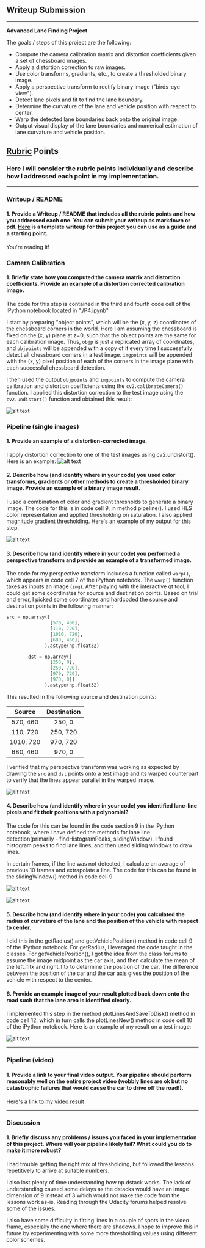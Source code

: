 ## Writeup Submission

---

**Advanced Lane Finding Project**

The goals / steps of this project are the following:

* Compute the camera calibration matrix and distortion coefficients given a set of chessboard images.
* Apply a distortion correction to raw images.
* Use color transforms, gradients, etc., to create a thresholded binary image.
* Apply a perspective transform to rectify binary image ("birds-eye view").
* Detect lane pixels and fit to find the lane boundary.
* Determine the curvature of the lane and vehicle position with respect to center.
* Warp the detected lane boundaries back onto the original image.
* Output visual display of the lane boundaries and numerical estimation of lane curvature and vehicle position.

[//]: # (Image References)

[image1]: ./documentationImages/undistortedImage.png "Undistorted"
[image2]: ./test_images/test1.jpg "Road Transformed"
[image3]: ./documentationImages/binaryBeforeWarping.png "Binary Example"
[image4]: ./documentationImages/warpedImage.png "Warp Example"
[image5]: ./documentationImages/peaks.png "Fit Visual"
[image7]: ./documentationImages/slidingWindow.png "Output"
[image6]: ./documentationImages/output280.jpg "Output"
[video1]: ./project_video_out.mp4 "Video"

## [Rubric](https://review.udacity.com/#!/rubrics/571/view) Points

### Here I will consider the rubric points individually and describe how I addressed each point in my implementation.  

---

### Writeup / README

#### 1. Provide a Writeup / README that includes all the rubric points and how you addressed each one.  You can submit your writeup as markdown or pdf.  [Here](https://github.com/udacity/CarND-Advanced-Lane-Lines/blob/master/writeup_template.md) is a template writeup for this project you can use as a guide and a starting point.  

You're reading it!

### Camera Calibration

#### 1. Briefly state how you computed the camera matrix and distortion coefficients. Provide an example of a distortion corrected calibration image.

The code for this step is contained in the third and fourth code cell of the IPython notebook located in "./P4.ipynb"

I start by preparing "object points", which will be the (x, y, z) coordinates of the chessboard corners in the world. Here I am assuming the chessboard is fixed on the (x, y) plane at z=0, such that the object points are the same for each calibration image.  Thus, `objp` is just a replicated array of coordinates, and `objpoints` will be appended with a copy of it every time I successfully detect all chessboard corners in a test image.  `imgpoints` will be appended with the (x, y) pixel position of each of the corners in the image plane with each successful chessboard detection.  

I then used the output `objpoints` and `imgpoints` to compute the camera calibration and distortion coefficients using the `cv2.calibrateCamera()` function.  I applied this distortion correction to the test image using the `cv2.undistort()` function and obtained this result:

![alt text][image1]

### Pipeline (single images)

#### 1. Provide an example of a distortion-corrected image.

I apply distortion correction to one of the test images using cv2.undistort(). Here is an example:
![alt text][image1]

#### 2. Describe how (and identify where in your code) you used color transforms, gradients or other methods to create a thresholded binary image.  Provide an example of a binary image result.

I used a combination of color and gradient thresholds to generate a binary image. The code for this is in code cell 9, in method pipeline(). I used HLS color representation and applied thresholding on saturation. I also applied magnitude gradient thresholding.   Here's an example of my output for this step.  

![alt text][image3]

#### 3. Describe how (and identify where in your code) you performed a perspective transform and provide an example of a transformed image.

The code for my perspective transform includes a function called `warp()`, which appears in code cell 7 of the iPython notebook.  The `warp()` function takes as inputs an image (`img`).  After playing with the interactive qt tool, I could get some coordinates for source and destination points. Based on trial and error, I picked some coordinates and hardcoded the source and destination points in the following manner:

```python
src = np.array([
                [570, 460],
                [110, 720],
                [1010, 720],
                [680, 460]]
              ).astype(np.float32)

        dst = np.array([
                [250, 0],
                [250, 720],
                [970, 720],
                [970, 0]]
              ).astype(np.float32)
```

This resulted in the following source and destination points:

| Source        | Destination   |
|:-------------:|:-------------:|
| 570, 460      | 250, 0        |
| 110, 720      | 250, 720      |
| 1010, 720     | 970, 720      |
| 680, 460      | 970, 0        |

I verified that my perspective transform was working as expected by drawing the `src` and `dst` points onto a test image and its warped counterpart to verify that the lines appear parallel in the warped image.

![alt text][image4]

#### 4. Describe how (and identify where in your code) you identified lane-line pixels and fit their positions with a polynomial?

The code for this can be found in the code section 9 in the iPython notebook, where I have defined the methods for lane line detection(primarily - findHistogramPeaks, slidingWindow). I found histogram peaks to find lane lines, and then used sliding windows to draw lines.

In certain frames, if the line was not detected, I calculate an average of previous 10 frames and extrapolate a line. The code for this can be found in the slidingWindow() method in code cell 9

![alt text][image5]

![alt text][image7]

#### 5. Describe how (and identify where in your code) you calculated the radius of curvature of the lane and the position of the vehicle with respect to center.

I did this in the getRadius() and getVehiclePosition() method in code cell 9 of the iPython notebook. For getRadius, I leveraged the code taught in the classes. For getVehiclePosition(), I got the idea from the class forums to assume the image midpoint as the car axis, and then calculate the mean of the left_fitx and right_fitx to determine the position of the car. The difference between the position of the car and the car axis gives the position of the vehicle with respect to the center.

#### 6. Provide an example image of your result plotted back down onto the road such that the lane area is identified clearly.

I implemented this step in the method plotLinesAndSaveToDisk() method in code cell 12, which in turn calls the plotLinesNew() method in code cell 10 of the iPython notebook.  Here is an example of my result on a test image:

![alt text][image6]

---

### Pipeline (video)

#### 1. Provide a link to your final video output.  Your pipeline should perform reasonably well on the entire project video (wobbly lines are ok but no catastrophic failures that would cause the car to drive off the road!).

Here's a [link to my video result](./project_video_out.mp4)

---

### Discussion

#### 1. Briefly discuss any problems / issues you faced in your implementation of this project.  Where will your pipeline likely fail?  What could you do to make it more robust?

I had trouble getting the right mix of thresholding, but followed the lessons repetitively to arrive at suitable numbers.

I also lost plenty of time understanding how np.dstack works. The lack of understanding caused some delays as the dstacks would have an image dimension of 9 instead of 3 which would not make the code from the lessons work as-is. Reading through the Udacity forums helped resolve some of the issues.

I also have some difficulty in fitting lines in a couple of spots in the video frame, especially the one where there are shadows. I hope to improve this in future by experimenting with some more thresholding values using different color schemes.

